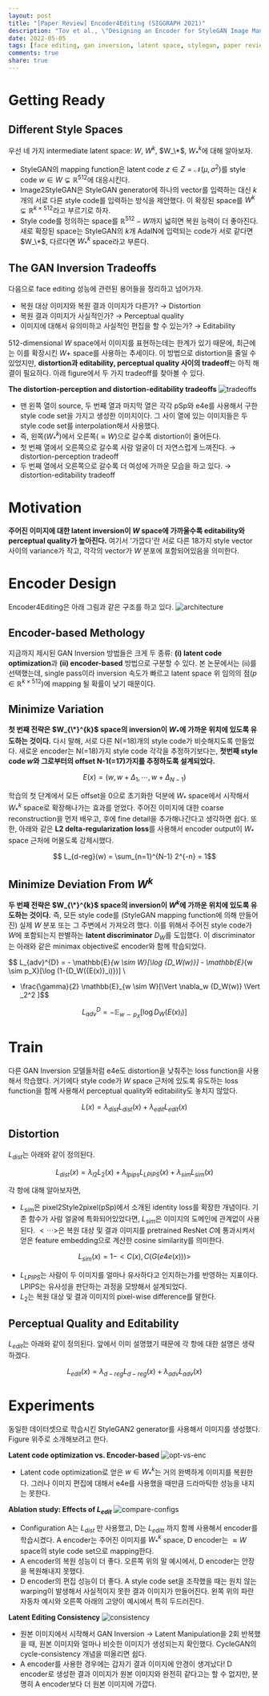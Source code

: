 ```yaml
---
layout: post
title: "[Paper Review] Encoder4Editing (SIGGRAPH 2021)" 
description: "Tov et al., \"Designing an Encoder for StyleGAN Image Manipulation\" (SIGGRAPH 2021) 논문 리뷰"
date: 2022-05-05
tags: [face editing, gan inversion, latent space, stylegan, paper review]
comments: true
share: true
---
```


# Getting Ready
## Different Style Spaces
우선 네 가지 intermediate latent space: $W$, $W^k$, $W_\*$, $W_*^k$에 대해 알아보자. 

- StyleGAN의 mapping function은 latent code $z \in Z = \mathcal{N}(\mu,\,\sigma^{2})$를 style code $w \in W \subsetneq \mathbb{R}^{512}$에 대응시킨다. 
- Image2StyleGAN은 StyleGAN generator에 하나의 vector를 입력하는 대신 $k$개의 서로 다른 style code를 입력하는 방식을 제안했다. 이 확장된 space를 $W^k \subsetneq \mathbb{R}^{k \times 512}$라고 부르기로 하자.
- Style code를 정의하는 space를 $\mathbb{R}^{512} - W$까지 넓히면 복원 능력이 더 좋아진다. 새로 확장된 space는 StyleGAN의 $k$개 AdaIN에 입력되는 code가 서로 같다면 $W_\*$, 다르다면 $W_*^k$ space라고 부른다.

## The GAN Inversion Tradeoffs
다음으로 face editing 성능에 관련된 용어들을 정리하고 넘어가자. 
- 복원 대상 이미지와 복원 결과 이미지가 다른가? → Distortion
- 복원 결과 이미지가 사실적인가? → Perceptual quality
- 이미지에 대해서 유의미하고 사실적인 편집을 할 수 있는가? → Editability 

512-dimensional $W$ space에서 이미지를 표현하는데는 한계가 있기 때문에, 최근에는 이를 확장시킨 $W+$ space를 사용하는 추세이다. 이 방법으로 distortion을 줄일 수 있었지만, **distortion과 editability, perceptual quality 사이의 tradeoff**는 아직 해결이 필요하다. 아래  figure에서 두 가지 tradeoff를 찾아볼 수 있다.

**The distortion-perception and distortion-editability tradeoffs**
![tradeoffs](/assets/posts/face-editing/2022-05-05-review-e4e/tradeoffs.png) 
- 맨 왼쪽 열이 source, 두 번째 열과 마지막 열은 각각 pSp와 e4e를 사용해서 구한 style code set을 가지고 생성한 이미지이다. 그 사이 열에 있는 이미지들은 두 style code set를 interpolation해서 사용했다. 
- 즉, 왼쪽($W_*^k$)에서 오른쪽($\approx W$)으로 갈수록 distortion이 줄어든다.
- 첫 번째 열에서 오른쪽으로 갈수록 사람 얼굴이 더 자연스럽게 느껴진다. → distortion-perception tradeoff 
- 두 번째 열에서 오른쪽으로 갈수록 더 여성에 가까운 모습을 하고 있다. → distortion-editability tradeoff

# Motivation
**주어진 이미지에 대한 latent inversion이 $W$ space에 가까울수록 editability와 perceptual quality가 높아진다.** 여기서 '가깝다'란 서로 다른 18가지 style vector 사이의 variance가 작고, 각각의 vector가 $W$ 분포에 포함되어있음을 의미한다. 

# Encoder Design
Encoder4Editing은 아래 그림과 같은 구조를 하고 있다. 
![architecture](/assets/posts/face-editing/2022-05-05-review-e4e/architecture.png)

## Encoder-based Methology
지금까지 제시된 GAN Inversion 방법들은 크게 두 종류: **(i) latent code optimization**과 **(ii) encoder-based** 방법으로 구분할 수 있다. 본 논문에서는 (ii)를 선택했는데, single pass이라 inversion 속도가 빠르고 latent space 위 임의의 점($p \in \mathbb{R}^{k \times 512}$)에 mapping 될 확률이 낮기 때문이다.  

## Minimize Variation
**첫 번째 전략은 $W_{\*}^{k}$ space의 inversion이 $W_{*}$에 가까운 위치에 있도록 유도하는 것이다.** 다시 말해, 서로 다른 N(=18)개의 style code가 비슷해지도록 만들었다. 새로운 encoder는 N(=18)가지 style code 각각을 추정하기보다는, **첫번째 style code $w$와 그로부터의 offset N-1(=17)가지를 추정하도록 설계되었다.** 

$$ E(x) = (w, w+{\Delta}_1, \cdots, w+{\Delta}_{N-1}) $$ 

학습의 첫 단계에서 모든 offset을 0으로 초기화한 덕분에 $W_{\ast}$ space에서 시작해서 $W_{\ast}^{k}$ space로 확장해나가는 효과를 얻었다. 주어진 이미지에 대한 coarse reconstruction을 먼저 배우고, 후에 fine detail을 추가해나간다고 생각하면 쉽다. 또한, 아래와 같은 **L2 delta-regularization loss**를 사용해서 encoder output이 $W_{\ast}$ space 근처에 머물도록 강제시했다. 

$$ L_{d-reg}(w) = \sum_{n=1}^{N-1} 2^{-n} = 1$$

## Minimize Deviation From $W^k$
**두 번째 전략은 $W_{\*}^{k}$ space의 inversion이 $W^k$에 가까운 위치에 있도록 유도하는 것이다.** 즉, 모든 style code를 (StyleGAN mapping function에 의해 만들어진) 실제 $W$ 분포 또는 그 주변에서 가져오려 했다. 이를 위해서 주어진 style code가 $W$에 포함되는지  판별하는 **latent discriminator** $D_W$를 도입했다. 이 discriminator는 아래와 같은 minimax objective로 encoder와 함께 학습되었다.

$$ L_{adv}^{D} = - \mathbb{E}_{w \sim W}[\log {D_W(w)}] - \mathbb{E}_{w \sim p_X}[\log (1-{D_W({E(x)}_i)})] \\ 
+ \frac{\gamma}{2} \mathbb{E}_{w \sim W}[\Vert \nabla_w {D_W(w)} \Vert _2^2 ]$$

$$ L_{adv}^{D} = - \mathbb{E}_{w \sim p_X}[\log D_W({E(x)}_i)] $$

# Train
다른 GAN Inversion 모델들처럼 e4e도 distortion을 낮춰주는 loss function을 사용해서 학습했다. 거기에다 style code가 $W$ space 근처에 있도록 유도하는 loss function을 함께 사용해서 perceptual quality와 editability도 놓치지 않았다. 

$$ L(x) = \lambda_{dist}L_{dist}(x) + \lambda_{edit}L_{edit}(x) $$

## Distortion
$L_{dist}$는 아래와 같이 정의된다. 

$$ L_{dist}(x) = \lambda_{l2}L_2(x) + \lambda_{lpips}L_{LPIPS}(x)  + \lambda_{sim}L_{sim}(x) $$

각 항에 대해 알아보자면,
- $L_{sim}$은 pixel2Style2pixel(pSp)에서 소개된 identity loss를 확장한 개념이다. 기존 함수가 사람 얼굴에 특화되어있었다면, $L_{sim}$은 이미지의 도메인에 관계없이 사용된다. $<\cdots>$은 복원 대상 및 결과 이미지를 pretrained ResNet $C$에 통과시켜서 얻은 feature embedding으로 계산한 cosine similarity를 의미한다. 

$$ L_{sim}(x) = 1 - <C(x), C(G(e4e(x)))> $$

- $L_{LPIPS}$는 사람이 두 이미지를 얼마나 유사하다고 인지하는가를 반영하는 지표이다. LPIPS는 유사성을 판단하는 과정을 모방해서 설계되었다. 
- $L_{2}$는 복원 대상 및 결과 이미지의 pixel-wise difference를 말한다. 

## Perceptual Quality and Editability
$L_{edit}$는 아래와 같이 정의된다. 앞에서 이미 설명했기 때문에 각 항에 대한 설명은 생략하겠다.

$$ L_{edit}(x) = \lambda_{d-reg}L_{d-reg}(x) + \lambda_{adv}L_{adv}(x) $$

# Experiments
동일한 데이터셋으로 학습시킨 StyleGAN2 generator를 사용해서 이미지를 생성했다. Figure 위주로 소개해보려고 한다. 

**Latent code optimization vs. Encoder-based**
![opt-vs-enc](/assets/posts/face-editing/2022-05-05-review-e4e/opt-vs-enc.png) 
- Latent code optimization로 얻은 $w \in W_*^k$는 거의 완벽하게 이미지를 복원한다. 그러나 이미지 편집에 대해서 e4e를 사용했을 때만큼 드라마틱한 성능을 내지는 못한다.  

**Ablation study: Effects of $L_{edit}$**
![compare-configs](/assets/posts/face-editing/2022-05-05-review-e4e/compare-configs.png) 
- Configuration A는 $L_{dist}$ 만 사용했고, D는 $L_{editt}$ 까지 함께 사용해서 encoder를 학습시켰다. A encoder는 주어진 이미지를 $W_*^k$ space, D encoder는 $\approx W$ space의 style code set으로 mapping한다. 
- A encoder의 복원 성능이 더 좋다. 오른쪽 위의 말 예시에서, D encoder는 안장을 복원해내지 못했다.  
- D encoder의 편집 성능이 더 좋다. A style code set을 조작했을 때는 원치 않는 warping이 발생해서 사실적이지 못한 결과 이미지가 만들어진다. 왼쪽 위의 파란 자동차 예시와 오른쪽 아래의 고양이 예시에서 특히 두드러진다. 

**Latent Editing Consistency**
![consistency](/assets/posts/face-editing/2022-05-05-review-e4e/consistency.png)
- 원본 이미지에서 시작해서 GAN Inversion → Latent Manipulation을 2회 반복했을 때, 원본 이미지와 얼마나 비슷한 이미지가 생성되는지 확인했다. CycleGAN의 cycle-consistency 개념을 떠올리면 쉽다.
- A encoder를 사용한 경우에는 갑자기 결과 이미지에 안경이 생겨났다! D encoder로 생성한 결과 이미지가 원본 이미지와 완전히 같다고는 할 수 없지만, 분명히 A encoder보다 더 원본 이미지에 가깝다.  
